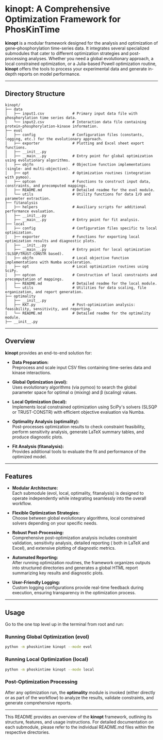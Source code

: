 # kinopt: A Comprehensive Optimization Framework for PhosKinTime

**kinopt** is a modular framework designed for the analysis and optimization of gene–phosphorylation time-series data.
It integrates several specialized submodules that cater to different optimization strategies and post-processing
analyses. Whether you need a global evolutionary approach, a local constrained optimization, or a Julia-based Powell
optimization routine, **kinopt** offers the tools to process your experimental data and generate in-depth reports on
model performance.

---

## Directory Structure

```
kinopt/
├── data
│   ├── input1.csv             # Primary input data file with phosphorylation time series data.
│   └── input2.csv             # Interaction data file containing protein-phosphorylation-kinase information.
├── evol
│   ├── config                 # Configuration files (constants, logging, etc.) for the evolutionary approach.
│   ├── exporter               # Plotting and Excel sheet export functions.
│   ├── __init__.py
│   ├── __main__.py            # Entry point for global optimization using evolutionary algorithms.
│   ├── objfn                  # Objective function implementations (single- and multi-objective).
│   ├── opt                    # Optimization routines (integration with pymoo).
│   ├── optcon                 # Functions to construct input data, constraints, and precomputed mappings.
│   ├── README.md              # Detailed readme for the evol module.
│   └── utils                  # Utility functions for data I/O and parameter extraction.
├── fitanalysis
│   ├── helpers                # Auxiliary scripts for additional performance evaluation.
│   ├── __init__.py
│   ├── __main__.py            # Entry point for fit analysis.
├── local
│   ├── config                 # Configuration files specific to local optimization.
│   ├── exporter               # Functions for exporting local optimization results and diagnostic plots.
│   ├── __init__.py
│   ├── __main__.py            # Entry point for local optimization (SLSQP/TRUST-CONSTR based).
│   ├── objfn                  # Local objective function implementations with Numba acceleration.
│   ├── opt                    # Local optimization routines using SciPy.
│   ├── optcon                 # Construction of local constraints and precomputation of mappings.
│   ├── README.md              # Detailed readme for the local module.
│   └── utils                  # Utilities for data scaling, file organization, and report generation.
├── optimality
│   ├── __init__.py
│   ├── KKT.py                 # Post-optimization analysis: feasibility, sensitivity, and reporting.
│   └── README.md              # Detailed readme for the optimality module.
├── __init__.py
```

---

## Overview

**kinopt** provides an end-to-end solution for:

- **Data Preparation:**  
  Preprocess and scale input CSV files containing time-series data and kinase interactions.

- **Global Optimization (evol):**  
  Uses evolutionary algorithms (via pymoo) to search the global parameter space for optimal α (mixing) and β (scaling)
  values.

- **Local Optimization (local):**  
  Implements local constrained optimization using SciPy's solvers (SLSQP or TRUST-CONSTR) with efficient objective
  evaluation via Numba.

- **Optimality Analysis (optimality):**  
  Post-processes optimization results to check constraint feasibility, perform sensitivity analysis, generate LaTeX
  summary tables, and produce diagnostic plots.

- **Fit Analysis (fitanalysis):**  
  Provides additional tools to evaluate the fit and performance of the optimized model.

---

## Features

- **Modular Architecture:**  
  Each submodule (evol, local, optimality, fitanalysis) is designed to operate independently while integrating
  seamlessly into the overall workflow.

- **Flexible Optimization Strategies:**  
  Choose between global evolutionary algorithms, local constrained solvers depending on your specific needs.

- **Robust Post-Processing:**  
  Comprehensive post-optimization analysis includes constraint validation, sensitivity analysis, detailed reporting (
  both in LaTeX and Excel), and extensive plotting of diagnostic metrics.

- **Automated Reporting:**  
  After running optimization routines, the framework organizes outputs into structured directories and generates a
  global HTML report summarizing key results and diagnostic plots.

- **User-Friendly Logging:**  
  Custom logging configurations provide real-time feedback during execution, ensuring transparency in the optimization
  process.

---

## Usage

Go to the one top level up in the terminal from root and run:

### Running Global Optimization (evol)

```bash
python -m phoskintime kinopt --mode evol
```

### Running Local Optimization (local)

```bash
python -m phoskintime kinopt --mode local
```

### Post-Optimization Processing

After any optimization run, the **optimality** module is invoked (either directly or as part of the workflow) to analyze
the results, validate constraints, and generate comprehensive reports.

---

This README provides an overview of the **kinopt** framework, outlining its structure, features, and usage instructions.
For detailed documentation on each submodule, please refer to the individual README.md files within the respective
directories.
